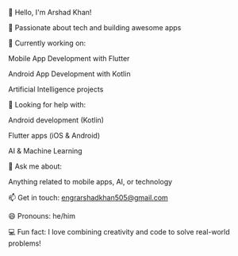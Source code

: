 👋 Hello, I'm Arshad Khan!                 

🌟 Passionate about tech and building awesome apps    

🔭 Currently working on:              

Mobile App Development with Flutter                
 
Android App Development with Kotlin                   

Artificial Intelligence projects                  
 
🤔 Looking for help with:                     
 
Android development (Kotlin)                   
  
Flutter apps (iOS & Android)                    
 
AI & Machine Learning                     

💬 Ask me about:                        

Anything related to mobile apps, AI, or technology            

📫 Get in touch: engrarshadkhan505@gmail.com             

😄 Pronouns: he/him        

💻 Fun fact: I love combining creativity and code to solve real-world problems!       

